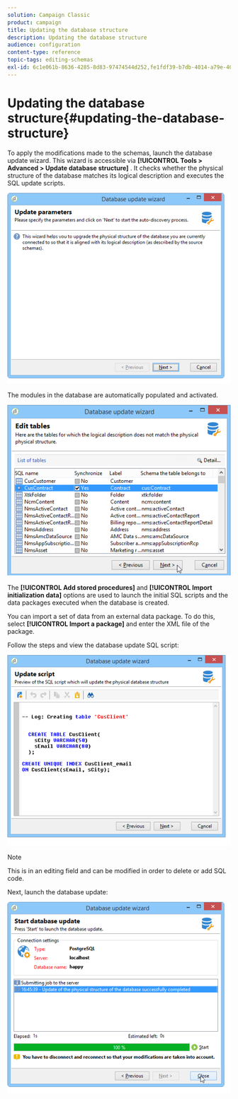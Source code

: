 ```yaml
---
solution: Campaign Classic
product: campaign
title: Updating the database structure
description: Updating the database structure
audience: configuration
content-type: reference
topic-tags: editing-schemas
exl-id: 6c1e061b-8636-4285-8d83-97474544d252,fe1fdf39-b7db-4014-a79e-400f77648bb2
---
```

# Updating the database structure{#updating-the-database-structure}

To apply the modifications made to the schemas, launch the database update wizard. This wizard is accessible via **[!UICONTROL Tools > Advanced > Update database structure]** . It checks whether the physical structure of the database matches its logical description and executes the SQL update scripts.

![](assets/d_ncs_integration_schema_update.png)

The modules in the database are automatically populated and activated.

![](assets/d_ncs_integration_schema_update_select.png)

The **[!UICONTROL Add stored procedures]** and **[!UICONTROL Import initialization data]** options are used to launch the initial SQL scripts and the data packages executed when the database is created.

You can import a set of data from an external data package. To do this, select **[!UICONTROL Import a package]** and enter the XML file of the package.

Follow the steps and view the database update SQL script:

![](assets/d_ncs_integration_schema_update2.png)

>[!NOTE]
>
>This is in an editing field and can be modified in order to delete or add SQL code.

Next, launch the database update:

![](assets/d_ncs_integration_schema_update3.png)
